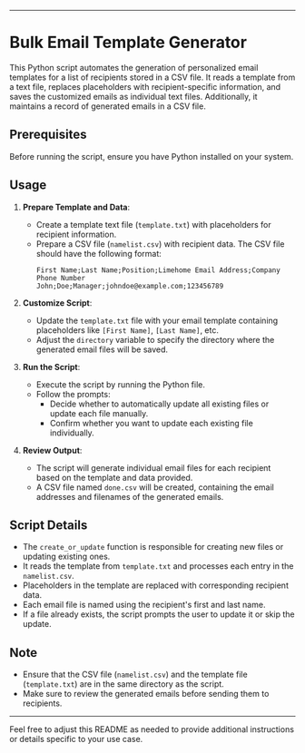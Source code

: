 
---

# Bulk Email Template Generator

This Python script automates the generation of personalized email templates for a list of recipients stored in a CSV file. It reads a template from a text file, replaces placeholders with recipient-specific information, and saves the customized emails as individual text files. Additionally, it maintains a record of generated emails in a CSV file.

## Prerequisites

Before running the script, ensure you have Python installed on your system.

## Usage

1. **Prepare Template and Data**:
   - Create a template text file (`template.txt`) with placeholders for recipient information.
   - Prepare a CSV file (`namelist.csv`) with recipient data. The CSV file should have the following format:
     ```
     First Name;Last Name;Position;Limehome Email Address;Company Phone Number
     John;Doe;Manager;johndoe@example.com;123456789
     ```

2. **Customize Script**:
   - Update the `template.txt` file with your email template containing placeholders like `[First Name]`, `[Last Name]`, etc.
   - Adjust the `directory` variable to specify the directory where the generated email files will be saved.

3. **Run the Script**:
   - Execute the script by running the Python file.
   - Follow the prompts:
     - Decide whether to automatically update all existing files or update each file manually.
     - Confirm whether you want to update each existing file individually.

4. **Review Output**:
   - The script will generate individual email files for each recipient based on the template and data provided.
   - A CSV file named `done.csv` will be created, containing the email addresses and filenames of the generated emails.

## Script Details

- The `create_or_update` function is responsible for creating new files or updating existing ones.
- It reads the template from `template.txt` and processes each entry in the `namelist.csv`.
- Placeholders in the template are replaced with corresponding recipient data.
- Each email file is named using the recipient's first and last name.
- If a file already exists, the script prompts the user to update it or skip the update.

## Note

- Ensure that the CSV file (`namelist.csv`) and the template file (`template.txt`) are in the same directory as the script.
- Make sure to review the generated emails before sending them to recipients.

---
Feel free to adjust this README as needed to provide additional instructions or details specific to your use case.
